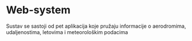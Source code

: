 # Web-system
Sustav se sastoji od pet aplikacija koje pružaju informacije o aerodromima, udaljenostima, letovima i meteorološkim podacima
